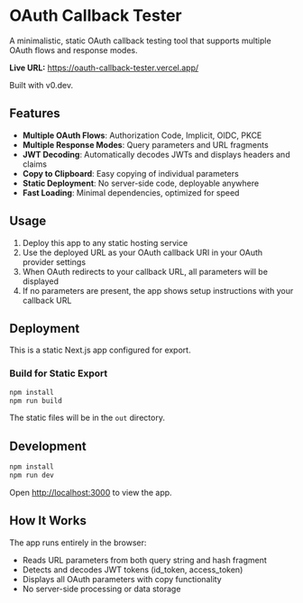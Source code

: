 # OAuth Callback Tester

A minimalistic, static OAuth callback testing tool that supports multiple OAuth flows and response modes.

**Live URL:** <https://oauth-callback-tester.vercel.app/>

Built with v0.dev.

## Features

- **Multiple OAuth Flows**: Authorization Code, Implicit, OIDC, PKCE
- **Multiple Response Modes**: Query parameters and URL fragments
- **JWT Decoding**: Automatically decodes JWTs and displays headers and claims
- **Copy to Clipboard**: Easy copying of individual parameters
- **Static Deployment**: No server-side code, deployable anywhere
- **Fast Loading**: Minimal dependencies, optimized for speed

## Usage

1. Deploy this app to any static hosting service
2. Use the deployed URL as your OAuth callback URI in your OAuth provider settings
3. When OAuth redirects to your callback URL, all parameters will be displayed
4. If no parameters are present, the app shows setup instructions with your callback URL

## Deployment

This is a static Next.js app configured for export.

### Build for Static Export

```bash
npm install
npm run build
```

The static files will be in the `out` directory.

## Development

```bash
npm install
npm run dev
```

Open [http://localhost:3000](http://localhost:3000) to view the app.

## How It Works

The app runs entirely in the browser:
- Reads URL parameters from both query string and hash fragment
- Detects and decodes JWT tokens (id_token, access_token)
- Displays all OAuth parameters with copy functionality
- No server-side processing or data storage
